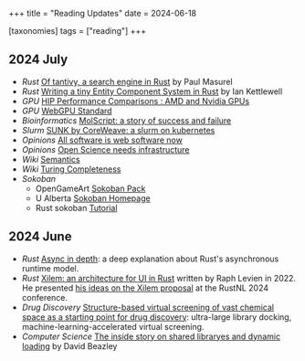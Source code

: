 +++
title = "Reading Updates"
date = 2024-06-18

[taxonomies]
tags = ["reading"]
+++

## 2024 July
- *Rust* [Of tantivy, a search engine in Rust](https://fulmicoton.com/posts/behold-tantivy/) by Paul Masurel
- *Rust* [Writing a tiny Entity Component System in Rust](https://ianjk.com/ecs-in-rust/) by Ian Kettlewell
- *GPU* [HIP Performance Comparisons : AMD and Nvidia GPUs](https://journal.fluidnumerics.com/hip-performance-comparisons-amd-and-nvidia-gpus)
- *GPU* [WebGPU Standard](https://gpuweb.github.io/gpuweb/)
- *Bioinformatics* [MolScript: a story of success and failure](https://pekrau.github.io/2014/11/03/molscript-a-story-of-success-and-failure/)
- *Slurm* [SUNK by CoreWeave: a slurm on kubernetes](https://www.coreweave.com/blog/sunk-slurm-on-kubernetes-implementations)
- *Opinions* [All software is web software now](https://jamsocket.com/blog/all-software-is-web-software)
- *Opinions* [Open Science needs infrastructure](https://pekrau.github.io/2016/05/22/motesplats-open-access-2016-open-science-needs-infrastructure/)
- *Wiki* [Semantics](https://en.wikipedia.org/wiki/Semantics)
- *Wiki* [Turing Completeness](https://en.wikipedia.org/wiki/Turing_completeness)
- *Sokoban*
    - OpenGameArt [Sokoban Pack](https://opengameart.org/content/sokoban-pack)
    - U Alberta [Sokoban Homepage](https://webdocs.cs.ualberta.ca/~games/Sokoban/)
    - Rust sokoban [Tutorial](https://sokoban.iolivia.me/c01-00-intro)

## 2024 June 
- *Rust* [Async in depth](https://tokio.rs/tokio/tutorial/async): a deep explanation about Rust's asynchronous runtime model.
- *Rust* [Xilem: an architecture for UI in Rust](https://raphlinus.github.io/rust/gui/2022/05/07/ui-architecture.html) written by Raph Levien in 2022. He presented [his ideas on the Xilem proposal](https://www.youtube.com/watch?v=OvfNipIcRiQ) at the RustNL 2024 conference.
- *Drug Discovery* [Structure-based virtual screening of vast chemical space as a starting point for drug discovery](https://www.sciencedirect.com/science/article/pii/S0959440X24000563): ultra-large library docking, machine-learning-accelerated virtual screening.
- *Computer Science* [The inside story on shared libraryes and dynamic loading](https://cseweb.ucsd.edu/~gbournou/CSE131/the_inside_story_on_shared_libraries_and_dynamic_loading.pdf) by David Beazley
